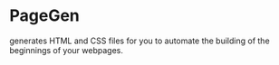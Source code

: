 # PageGen
generates HTML and CSS files for you to automate the building of the beginnings of your webpages.
